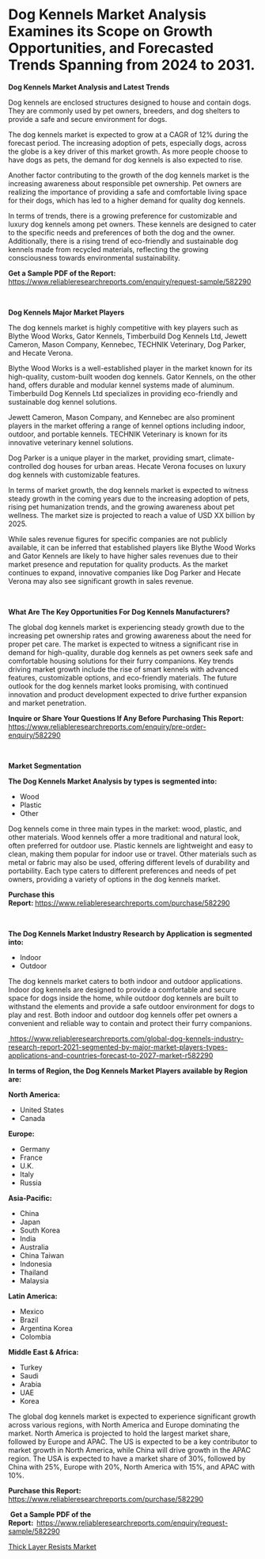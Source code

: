 <p><h1>Dog Kennels Market Analysis Examines its Scope on Growth Opportunities, and Forecasted Trends Spanning from 2024 to 2031.</h1></p><p><strong>Dog Kennels Market Analysis and Latest Trends</strong></p>
<p><p>Dog kennels are enclosed structures designed to house and contain dogs. They are commonly used by pet owners, breeders, and dog shelters to provide a safe and secure environment for dogs.</p><p>The dog kennels market is expected to grow at a CAGR of 12% during the forecast period. The increasing adoption of pets, especially dogs, across the globe is a key driver of this market growth. As more people choose to have dogs as pets, the demand for dog kennels is also expected to rise.</p><p>Another factor contributing to the growth of the dog kennels market is the increasing awareness about responsible pet ownership. Pet owners are realizing the importance of providing a safe and comfortable living space for their dogs, which has led to a higher demand for quality dog kennels.</p><p>In terms of trends, there is a growing preference for customizable and luxury dog kennels among pet owners. These kennels are designed to cater to the specific needs and preferences of both the dog and the owner. Additionally, there is a rising trend of eco-friendly and sustainable dog kennels made from recycled materials, reflecting the growing consciousness towards environmental sustainability.</p></p>
<p><strong>Get a Sample PDF of the Report:&nbsp;</strong> <a href="https://www.reliableresearchreports.com/enquiry/request-sample/582290">https://www.reliableresearchreports.com/enquiry/request-sample/582290</a></p>
<p>&nbsp;</p>
<p><strong>Dog Kennels Major Market Players</strong></p>
<p><p>The dog kennels market is highly competitive with key players such as Blythe Wood Works, Gator Kennels, Timberbuild Dog Kennels Ltd, Jewett Cameron, Mason Company, Kennebec, TECHNIK Veterinary, Dog Parker, and Hecate Verona. </p><p>Blythe Wood Works is a well-established player in the market known for its high-quality, custom-built wooden dog kennels. Gator Kennels, on the other hand, offers durable and modular kennel systems made of aluminum. Timberbuild Dog Kennels Ltd specializes in providing eco-friendly and sustainable dog kennel solutions.</p><p>Jewett Cameron, Mason Company, and Kennebec are also prominent players in the market offering a range of kennel options including indoor, outdoor, and portable kennels. TECHNIK Veterinary is known for its innovative veterinary kennel solutions.</p><p>Dog Parker is a unique player in the market, providing smart, climate-controlled dog houses for urban areas. Hecate Verona focuses on luxury dog kennels with customizable features.</p><p>In terms of market growth, the dog kennels market is expected to witness steady growth in the coming years due to the increasing adoption of pets, rising pet humanization trends, and the growing awareness about pet wellness. The market size is projected to reach a value of USD XX billion by 2025.</p><p>While sales revenue figures for specific companies are not publicly available, it can be inferred that established players like Blythe Wood Works and Gator Kennels are likely to have higher sales revenues due to their market presence and reputation for quality products. As the market continues to expand, innovative companies like Dog Parker and Hecate Verona may also see significant growth in sales revenue.</p></p>
<p>&nbsp;</p>
<p><strong>What Are The Key Opportunities For Dog Kennels Manufacturers?</strong></p>
<p><p>The global dog kennels market is experiencing steady growth due to the increasing pet ownership rates and growing awareness about the need for proper pet care. The market is expected to witness a significant rise in demand for high-quality, durable dog kennels as pet owners seek safe and comfortable housing solutions for their furry companions. Key trends driving market growth include the rise of smart kennels with advanced features, customizable options, and eco-friendly materials. The future outlook for the dog kennels market looks promising, with continued innovation and product development expected to drive further expansion and market penetration.</p></p>
<p><strong>Inquire or Share Your Questions If Any Before Purchasing This Report:</strong> <a href="https://www.reliableresearchreports.com/enquiry/pre-order-enquiry/582290">https://www.reliableresearchreports.com/enquiry/pre-order-enquiry/582290</a></p>
<p>&nbsp;</p>
<p><strong>Market Segmentation</strong></p>
<p><strong>The Dog Kennels Market Analysis by types is segmented into:</strong></p>
<p><ul><li>Wood</li><li>Plastic</li><li>Other</li></ul></p>
<p><p>Dog kennels come in three main types in the market: wood, plastic, and other materials. Wood kennels offer a more traditional and natural look, often preferred for outdoor use. Plastic kennels are lightweight and easy to clean, making them popular for indoor use or travel. Other materials such as metal or fabric may also be used, offering different levels of durability and portability. Each type caters to different preferences and needs of pet owners, providing a variety of options in the dog kennels market.</p></p>
<p><strong>Purchase this Report:&nbsp;</strong><a href="https://www.reliableresearchreports.com/purchase/582290">https://www.reliableresearchreports.com/purchase/582290</a></p>
<p>&nbsp;</p>
<p><strong>The Dog Kennels Market Industry Research by Application is segmented into:</strong></p>
<p><ul><li>Indoor</li><li>Outdoor</li></ul></p>
<p><p>The dog kennels market caters to both indoor and outdoor applications. Indoor dog kennels are designed to provide a comfortable and secure space for dogs inside the home, while outdoor dog kennels are built to withstand the elements and provide a safe outdoor environment for dogs to play and rest. Both indoor and outdoor dog kennels offer pet owners a convenient and reliable way to contain and protect their furry companions.</p></p>
<p><a href="https://www.reliableresearchreports.com/global-dog-kennels-industry-research-report-2021-segmented-by-major-market-players-types-applications-and-countries-forecast-to-2027-market-r582290">&nbsp;https://www.reliableresearchreports.com/global-dog-kennels-industry-research-report-2021-segmented-by-major-market-players-types-applications-and-countries-forecast-to-2027-market-r582290</a></p>
<p><strong>In terms of Region, the Dog Kennels Market Players available by Region are:</strong></p>
<p>
    <p> <strong> North America: </strong>
        <ul>
            <li>United States</li>
            <li>Canada</li>
        </ul>
        </p> 
    <p> <strong> Europe: </strong>
        <ul>
            <li>Germany</li>
            <li>France</li>
            <li>U.K.</li>
            <li>Italy</li>
            <li>Russia</li>
        </ul>
        </p> 
    <p> <strong> Asia-Pacific: </strong>
        <ul>
            <li>China</li>
            <li>Japan</li>
            <li>South Korea</li>
            <li>India</li>
            <li>Australia</li>
            <li>China Taiwan</li>
            <li>Indonesia</li>
            <li>Thailand</li>
            <li>Malaysia</li>
        </ul>
        </p> 
    <p> <strong> Latin America: </strong>
        <ul>
            <li>Mexico</li>
            <li>Brazil</li>
            <li>Argentina Korea</li>
            <li>Colombia</li>
        </ul>
        </p> 
    <p> <strong> Middle East & Africa: </strong>
        <ul>
            <li>Turkey</li>
            <li>Saudi</li>
            <li>Arabia</li>
            <li>UAE</li>
            <li>Korea</li>
        </ul>
    </p>
    </p>
<p><p>The global dog kennels market is expected to experience significant growth across various regions, with North America and Europe dominating the market. North America is projected to hold the largest market share, followed by Europe and APAC. The US is expected to be a key contributor to market growth in North America, while China will drive growth in the APAC region. The USA is expected to have a market share of 30%, followed by China with 25%, Europe with 20%, North America with 15%, and APAC with 10%.</p></p>
<p><strong>Purchase this Report: </strong><a href="https://www.reliableresearchreports.com/purchase/582290">https://www.reliableresearchreports.com/purchase/582290</a></p>
<p>&nbsp;<strong>Get a Sample PDF of the Report:&nbsp;&nbsp;</strong><a href="https://www.reliableresearchreports.com/enquiry/request-sample/582290">https://www.reliableresearchreports.com/enquiry/request-sample/582290</a></p>
<p><strong></strong></p>
<p><p><a href="https://medium.com/@codystark63/thick-layer-resists-market-size-share-analysis-growth-trends-forecasts-2024-2031-d8636024f0e2">Thick Layer Resists Market</a></p></p>